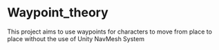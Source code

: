 # Waypoint_theory
This project aims to use waypoints for characters to move from place to place without the use of Unity NavMesh System